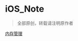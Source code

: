 # iOS_Note
> 全部原创，转载请注明原作者

[内存管理](https://github.com/ZhongWentao2002/iOS_Note/blob/main/%E5%86%85%E5%AD%98%E7%AE%A1%E7%90%86.md)
